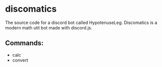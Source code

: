 # discomatics

The source code for a discord bot called HypotenuseLeg.
Discomatics is a modern math util bot made with discord.js.

## Commands:
- calc
- convert